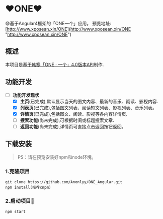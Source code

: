 # :heart:ONE:heart: #
:smile:基于Angular4框架的「ONE一个」应用。
预览地址:[http://www.xposean.xin/ONE](http://www.xposean.xin/ONE "http://www.xposean.xin/ONE")

## 概述 ##
本项目是[基于韩寒「ONE · 一个」4.0版本API](https://github.com/gongph/one-api)制作.

## 功能开发 ##
- [ ] **功能开发现状**
    - [x] **主页**(已完成),默认显示当天的图文内容、最新的音乐、阅读、影视内容.
    - [x] **列表页**(已完成),包括图文列表、阅读短文列表、影视列表、音乐列表。
    - [x] **详情页**(已完成),包括图文、阅读、影视等各内容详情页.
    - [ ] **搜索功能**(尚未完成),可根据时间或标题搜索文章.
    - [ ] **返回功能**(尚未完成),详情页可直接点击返回按钮返回。

## 下载安装 ##

> PS：请在预览安装好npm和node环境。

### 1.克隆项目 ###

	git clone https://github.com/Anonlyy/ONE_Angular.git
	npm install(推荐cnpm)

###	2.启动项目:running: ###
	
	npm start